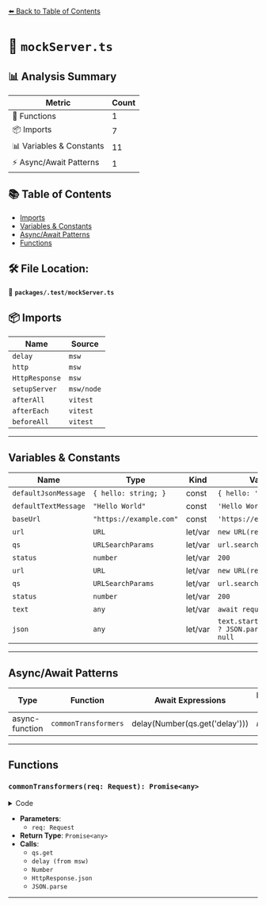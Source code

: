 [⬅️ Back to Table of Contents](../../index.md)

# 📄 `mockServer.ts`

## 📊 Analysis Summary

| Metric | Count |
|--------|-------|
| 🔧 Functions | 1 |
| 📦 Imports | 7 |
| 📊 Variables & Constants | 11 |
| ⚡ Async/Await Patterns | 1 |

## 📚 Table of Contents

- [Imports](#imports)
- [Variables & Constants](#variables-constants)
- [Async/Await Patterns](#asyncawait-patterns)
- [Functions](#functions)

## 🛠️ File Location:
📂 **`packages/.test/mockServer.ts`**

## 📦 Imports

| Name | Source |
|------|--------|
| `delay` | `msw` |
| `http` | `msw` |
| `HttpResponse` | `msw` |
| `setupServer` | `msw/node` |
| `afterAll` | `vitest` |
| `afterEach` | `vitest` |
| `beforeAll` | `vitest` |


---

## Variables & Constants

| Name | Type | Kind | Value | Exported |
|------|------|------|-------|----------|
| `defaultJsonMessage` | `{ hello: string; }` | const | `{ hello: 'world' }` | ✗ |
| `defaultTextMessage` | `"Hello World"` | const | `'Hello World'` | ✗ |
| `baseUrl` | `"https://example.com"` | const | `'https://example.com'` | ✗ |
| `url` | `URL` | let/var | `new URL(req.url)` | ✗ |
| `qs` | `URLSearchParams` | let/var | `url.searchParams` | ✗ |
| `status` | `number` | let/var | `200` | ✗ |
| `url` | `URL` | let/var | `new URL(request.url)` | ✗ |
| `qs` | `URLSearchParams` | let/var | `url.searchParams` | ✗ |
| `status` | `number` | let/var | `200` | ✗ |
| `text` | `any` | let/var | `await request.text()` | ✗ |
| `json` | `any` | let/var | `text.startsWith('{') ? JSON.parse(text) : null` | ✗ |


---

## Async/Await Patterns

| Type | Function | Await Expressions | Promise Chains |
|------|----------|-------------------|----------------|
| async-function | `commonTransformers` | delay(Number(qs.get('delay'))) | *none* |


---

## Functions

### `commonTransformers(req: Request): Promise<any>`

<details><summary>Code</summary>

```ts
async function commonTransformers(req: Request) {
  const url = new URL(req.url)
  const qs = url.searchParams

  let status = 200

  if (qs.get('delay'))
    await delay(Number(qs.get('delay')))
  if (qs.get('status')) {
    status = Number(qs.get('status'))
  }
  if (qs.get('text') != null) {
    return new HttpResponse(qs.get('text') ?? defaultTextMessage, { status })
  }
  else if (qs.get('json') != null) {
    const jsonVal = qs.get('json')
    return HttpResponse.json(jsonVal?.length ? JSON.parse(jsonVal) : defaultJsonMessage, { status })
  }

  return HttpResponse.json(defaultJsonMessage, { status })
}
```
</details>

- **Parameters**:
  - `req: Request`
- **Return Type**: `Promise<any>`
- **Calls**:
  - `qs.get`
  - `delay (from msw)`
  - `Number`
  - `HttpResponse.json`
  - `JSON.parse`

---